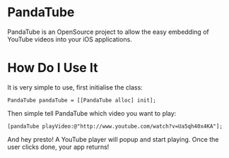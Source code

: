 PandaTube
=========

PandaTube is an OpenSource project to allow the easy embedding of YouTube videos into your iOS applications.

How Do I Use It
===============

It is very simple to use, first initialise the class:

    PandaTube pandaTube = [[PandaTube alloc] init];
    
Then simple tell PandaTube which video you want to play:

    [pandaTube playVideo:@"http://www.youtube.com/watch?v=Ua5qh40x4KA"];
    
And hey presto! A YouTube player will popup and start playing. Once the user clicks done, your app returns!